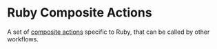 # Ruby Composite Actions

A set of
[composite actions](https://docs.github.com/en/actions/creating-actions/creating-a-composite-action)
specific to Ruby, that can be called by other workflows.
